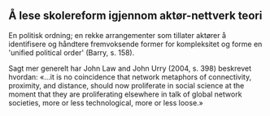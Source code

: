 
## Å lese skolereform igjennom aktør-nettverk teori



En politisk ordning; en rekke arrangementer som tillater aktører å identifisere og håndtere fremvoksende former for kompleksitet og forme en 'unified political order' (Barry, s. 158).

Sagt mer generelt har John Law and John Urry (2004, s. 398) beskrevet hvordan:
«...it is no coincidence that network metaphors of connectivity, proximity, and distance, should now proliferate in social science at the moment that they are proliferating elsewhere in talk of global network societies, more or less technological, more or less loose.»

